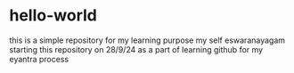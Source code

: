 # hello-world
this is a simple repository for my learning purpose
my self eswaranayagam starting this repository on 28/9/24 as a part of learning github for my eyantra process
